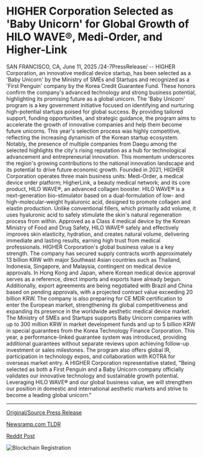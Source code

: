 # HIGHER Corporation Selected as 'Baby Unicorn' for Global Growth of HILO WAVE®, Medi-Order, and Higher-Link

SAN FRANCISCO, CA, June 11, 2025 /24-7PressRelease/ -- HIGHER Corporation, an innovative medical device startup, has been selected as a 'Baby Unicorn' by the Ministry of SMEs and Startups and recognized as a 'First Penguin' company by the Korea Credit Guarantee Fund. These honors confirm the company's advanced technology and strong business potential, highlighting its promising future as a global unicorn.  The 'Baby Unicorn' program is a key government initiative focused on identifying and nurturing high-potential startups poised for global success. By providing tailored support, funding opportunities, and strategic guidance, the program aims to accelerate the growth of innovative companies and help them become future unicorns. This year's selection process was highly competitive, reflecting the increasing dynamism of the Korean startup ecosystem. Notably, the presence of multiple companies from Daegu among the selected highlights the city's rising reputation as a hub for technological advancement and entrepreneurial innovation. This momentum underscores the region's growing contributions to the national innovation landscape and its potential to drive future economic growth.  Founded in 2021, HIGHER Corporation operates three main business units: Medi-Order, a medical device order platform; HigherLink, a beauty medical network; and its core product, HILO WAVE®, an advanced collagen booster.  HILO WAVE® is a next-generation bio-stimulator based on a dual-formulation of low- and high-molecular-weight hyaluronic acid, designed to promote collagen and elastin production. Unlike conventional fillers, which primarily add volume, it uses hyaluronic acid to safely stimulate the skin's natural regeneration process from within. Approved as a Class 4 medical device by the Korean Ministry of Food and Drug Safety, HILO WAVE® safely and effectively improves skin elasticity, hydration, and creates natural volume, delivering immediate and lasting results, earning high trust from medical professionals.  HIGHER Corporation's global business value is a key strength. The company has secured supply contracts worth approximately 13 billion KRW with major Southeast Asian countries such as Thailand, Indonesia, Singapore, and Malaysia, contingent on medical device approvals. In Hong Kong and Japan, where Korean medical device approval serves as a reference, direct imports and exports have already begun. Additionally, export agreements are being negotiated with Brazil and China based on pending approvals, with a projected contract value exceeding 20 billion KRW. The company is also preparing for CE MDR certification to enter the European market, strengthening its global competitiveness and expanding its presence in the worldwide aesthetic medical device market.  The Ministry of SMEs and Startups supports Baby Unicorn companies with up to 300 million KRW in market development funds and up to 5 billion KRW in special guarantees from the Korea Technology Finance Corporation. This year, a performance-linked guarantee system was introduced, providing additional guarantees without separate reviews upon achieving follow-up investment or sales milestones. The program also offers global IR, participation in technology expos, and collaboration with KOTRA for overseas market entry.  A HIGHER Corporation representative stated, "Being selected as both a First Penguin and a Baby Unicorn company officially validates our innovative technology and sustainable growth potential. Leveraging HILO WAVE® and our global business value, we will strengthen our position in domestic and international aesthetic markets and strive to become a leading global unicorn." 

---

[Original/Source Press Release](https://www.24-7pressrelease.com/press-release/523678/higher-corporation-selected-as-baby-unicorn-for-global-growth-of-hilo-wave-medi-order-and-higher-link)
                    

[Newsramp.com TLDR](https://newsramp.com/curated-news/higher-corporation-recognized-as-baby-unicorn-and-first-penguin-for-global-potential/fefb8bd510bda22693623883325f4ca4) 

 



[Reddit Post](https://www.reddit.com/r/Business_NewsRamp/comments/1l8mfiw/higher_corporation_recognized_as_baby_unicorn_and/) 



![Blockchain Registration](https://cdn.newsramp.app/24-7PressRelease/qrcode/256/11/icon1Pox.webp)